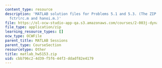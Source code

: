 ```yaml
---
content_type: resource
description: 'MATLAB solution files for Problems 5.1 and 5.3. (The ZIP file contains:
  fctrlrc.m and hanoi.m.)'
file: https://ol-ocw-studio-app-qa.s3.amazonaws.com/courses/2-003j-dynamics-and-control-i-fall-2007/cbb796c24d39f5f644f3ddadf82e4179_matlab_hw5153.zip
file_type: application/zip
learning_resource_types: []
ocw_type: OCWFile
parent_title: MATLAB Sessions
parent_type: CourseSection
resourcetype: Other
title: matlab_hw5153.zip
uid: cbb796c2-4d39-f5f6-44f3-ddadf82e4179
---
```

